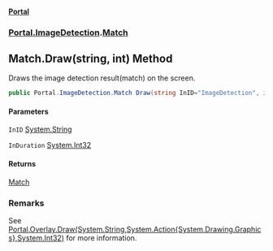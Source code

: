 #### [Portal](index.md 'index')
### [Portal.ImageDetection](Portal.ImageDetection.md 'Portal.ImageDetection').[Match](Portal.ImageDetection.Match.md 'Portal.ImageDetection.Match')

## Match.Draw(string, int) Method

Draws the image detection result(match) on the screen.

```csharp
public Portal.ImageDetection.Match Draw(string InID="ImageDetection", int InDuration=-1);
```
#### Parameters

<a name='Portal.ImageDetection.Match.Draw(string,int).InID'></a>

`InID` [System.String](https://docs.microsoft.com/en-us/dotnet/api/System.String 'System.String')

<a name='Portal.ImageDetection.Match.Draw(string,int).InDuration'></a>

`InDuration` [System.Int32](https://docs.microsoft.com/en-us/dotnet/api/System.Int32 'System.Int32')

#### Returns
[Match](Portal.ImageDetection.Match.md 'Portal.ImageDetection.Match')

### Remarks
See [Portal.Overlay.Draw(System.String,System.Action{System.Drawing.Graphics},System.Int32)](https://docs.microsoft.com/en-us/dotnet/api/Portal.Overlay.Draw#Portal_Overlay_Draw_System_String,System_Action{System_Drawing_Graphics},System_Int32_ 'Portal.Overlay.Draw(System.String,System.Action{System.Drawing.Graphics},System.Int32)') for more information.
